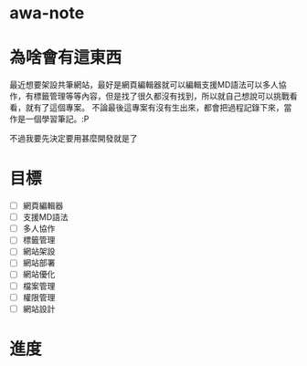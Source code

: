 # awa-note

# 為啥會有這東西
最近想要架設共筆網站，最好是網頁編輯器就可以編輯支援MD語法可以多人協作，有標籤管理等等內容，但是找了很久都沒有找到，所以就自己想說可以挑戰看看，就有了這個專案。
不論最後這專案有沒有生出來，都會把過程記錄下來，當作是一個學習筆記。:P

不過我要先決定要用甚麼開發就是了
# 目標
- [ ] 網頁編輯器
- [ ] 支援MD語法
- [ ] 多人協作
- [ ] 標籤管理
- [ ] 網站架設
- [ ] 網站部署
- [ ] 網站優化
- [ ] 檔案管理
- [ ] 權限管理
- [ ] 網站設計

# 進度

